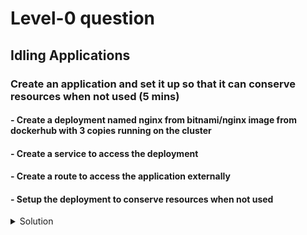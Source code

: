 # Level-0 question

## Idling Applications

### Create an application and set it up so that it can conserve resources when not used (5 mins)
#### - Create a deployment named nginx from bitnami/nginx image from dockerhub with 3 copies running on the cluster
#### - Create a service to access the deployment
#### - Create a route to access the application externally
#### - Setup the deployment to conserve resources when not used

<details><summary>Solution</summary>
<p>

#### - Create a deployment named nginx from bitnami/nginx image from dockerhub with 3 copies running on the cluster
```
oc run nginx --image=bitnami/nginx --restart=Always --replicas=3
```

#### - Create a service to access the deployment
```
oc expose dc nginx --port=8080 
```

#### - Create a route to access the application externally
```
oc expose service nginx
```

#### - Check if application is accessible
```
curl $(oc get route nginx -o jsonpath='{.spec.host}')
```

#### - Sertup service to idle
```
oc idle service nginx 
```

#### - Manually scale up services
```
oc scale --replicas=3 dc nginx 
```

</p>
</details